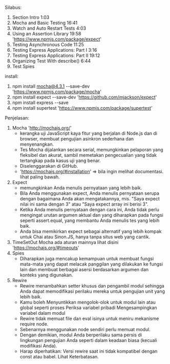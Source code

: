 Silabus:
1. Section Intro 1:03
2. Mocha and Basic Testing 16:41
3. Watch and Auto Restart Tests 4:03
4. Using an Assertion Library 19:58 'https://www.npmjs.com/package/expect'
5. Testing Asynchronous Code 11:25
6. Testing Express Applications: Part I 3:16
7. Testing Express Applications: Part II 19:12
8. Organizing Test With describe() 6:44
9. Test Spies 

install:
1. npm install mocha@4.3.1 --save-dev 'https://www.npmjs.com/package/mocha'
2. npm install expect --save-dev 'https://github.com/mjackson/expect'
3. npm install express --save 
4. npm install supertest 'https://www.npmjs.com/package/supertest'


Penjelasan: 
1. Mocha 'http://mochajs.org/'
    - kerangka uji JavaScript kaya fitur yang berjalan di Node.js dan di browser, membuat pengujian asinkron sederhana dan menyenangkan.
    - Tes Mocha dijalankan secara serial, memungkinkan pelaporan yang fleksibel dan akurat, sambil memetakan pengecualian yang tidak tertangkap pada kasus uji yang benar. 
    - Diselenggarakan di GitHub.
    - 'https://mochajs.org/#installation' => bila ingin melihat documentasi. lihat paling bawah.
2. Expect 
    - memungkinkan Anda menulis pernyataan yang lebih baik.
    - Bila Anda menggunakan expect, Anda menulis pernyataan serupa dengan bagaimana Anda akan mengatakannya, mis. "Saya expect nilai ini sama dengan 3" atau "Saya expect array ini berisi 3". 
    - Ketika Anda menulis pernyataan dengan cara ini, Anda tidak perlu mengingat urutan argumen aktual dan yang diharapkan pada fungsi seperti assert.equal, yang membantu Anda menulis tes yang lebih baik.
    - Anda bisa memikirkan expect sebagai alternatif yang lebih kompak untuk Chai atau Sinon.JS, hanya tanpa situs web yang cantik.
3. TimeSetOut Mocha ada aturan mainnya lihat disini 'https://mochajs.org/#timeouts'
4. Spies
    - Diharapkan juga mencakup kemampuan untuk membuat fungsi mata-mata yang dapat melacak panggilan yang dilakukan ke fungsi lain dan membuat berbagai asersi berdasarkan argumen dan konteks yang digunakan.
5. Rewire
    - Rewire menambahkan setter khusus dan pengambil modul sehingga Anda dapat memodifikasi perilaku mereka untuk pengujian unit yang lebih baik. 
    - Kamu boleh Menyuntikkan mengolok-olok untuk modul lain atau global seperti proses
     Periksa variabel pribadi Mengesampingkan variabel dalam modul
    - Rewire tidak memuat file dan eval isinya untuk meniru mekanisme require node.
    - Sebenarnya menggunakan node sendiri perlu memuat modul. 
    - Dengan demikian, modul Anda berperilaku sama persis di lingkungan pengujian Anda seperti dalam keadaan biasa (kecuali modifikasi Anda).
    - Harap diperhatikan: Versi rewire saat ini tidak kompatibel dengan const atau babel. Lihat Keterbatasan.